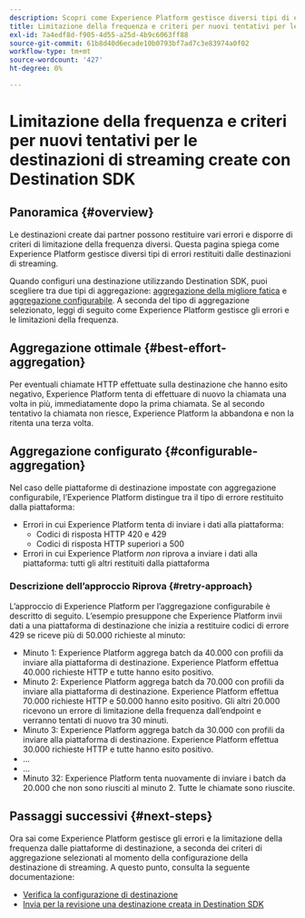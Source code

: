 ```yaml
---
description: Scopri come Experience Platform gestisce diversi tipi di errori restituiti dalle destinazioni di streaming e come tenta di inviare dati alla piattaforma di destinazione.
title: Limitazione della frequenza e criteri per nuovi tentativi per le destinazioni di streaming create con Destination SDK
exl-id: 7a4edf8d-f905-4d55-a25d-4b9c6063ff88
source-git-commit: 61b8d40d6ecade10b0793bf7ad7c3e83974a0f02
workflow-type: tm+mt
source-wordcount: '427'
ht-degree: 0%

---
```


# Limitazione della frequenza e criteri per nuovi tentativi per le destinazioni di streaming create con Destination SDK

## Panoramica {#overview}

Le destinazioni create dai partner possono restituire vari errori e disporre di criteri di limitazione della frequenza diversi. Questa pagina spiega come Experience Platform gestisce diversi tipi di errori restituiti dalle destinazioni di streaming.

Quando configuri una destinazione utilizzando Destination SDK, puoi scegliere tra due tipi di aggregazione: [aggregazione della migliore fatica](/help/destinations/destination-sdk/destination-configuration.md#best-effort-aggregation) e [aggregazione configurabile](/help/destinations/destination-sdk/destination-configuration.md#configurable-aggregation). A seconda del tipo di aggregazione selezionato, leggi di seguito come Experience Platform gestisce gli errori e le limitazioni della frequenza.

## Aggregazione ottimale {#best-effort-aggregation}

Per eventuali chiamate HTTP effettuate sulla destinazione che hanno esito negativo, Experience Platform tenta di effettuare di nuovo la chiamata una volta in più, immediatamente dopo la prima chiamata. Se al secondo tentativo la chiamata non riesce, Experience Platform la abbandona e non la ritenta una terza volta.

## Aggregazione configurato {#configurable-aggregation}

Nel caso delle piattaforme di destinazione impostate con aggregazione configurabile, l’Experience Platform distingue tra il tipo di errore restituito dalla piattaforma:

* Errori in cui Experience Platform tenta di inviare i dati alla piattaforma:
   * Codici di risposta HTTP 420 e 429
   * Codici di risposta HTTP superiori a 500
* Errori in cui Experience Platform *non* riprova a inviare i dati alla piattaforma: tutti gli altri restituiti dalla piattaforma

### Descrizione dell’approccio Riprova {#retry-approach}

L’approccio di Experience Platform per l’aggregazione configurabile è descritto di seguito. L’esempio presuppone che Experience Platform invii dati a una piattaforma di destinazione che inizia a restituire codici di errore 429 se riceve più di 50.000 richieste al minuto:

* Minuto 1: Experience Platform aggrega batch da 40.000 con profili da inviare alla piattaforma di destinazione. Experience Platform effettua 40.000 richieste HTTP e tutte hanno esito positivo.
* Minuto 2: Experience Platform aggrega batch da 70.000 con profili da inviare alla piattaforma di destinazione. Experience Platform effettua 70.000 richieste HTTP e 50.000 hanno esito positivo. Gli altri 20.000 ricevono un errore di limitazione della frequenza dall’endpoint e verranno tentati di nuovo tra 30 minuti.
* Minuto 3: Experience Platform aggrega batch da 30.000 con profili da inviare alla piattaforma di destinazione. Experience Platform effettua 30.000 richieste HTTP e tutte hanno esito positivo.
* ...
* ...
* Minuto 32: Experience Platform tenta nuovamente di inviare i batch da 20.000 che non sono riusciti al minuto 2. Tutte le chiamate sono riuscite.

## Passaggi successivi {#next-steps}

Ora sai come Experience Platform gestisce gli errori e la limitazione della frequenza dalle piattaforme di destinazione, a seconda dei criteri di aggregazione selezionati al momento della configurazione della destinazione di streaming. A questo punto, consulta la seguente documentazione:

* [Verifica la configurazione di destinazione](/help/destinations/destination-sdk/test-destination.md)
* [Invia per la revisione una destinazione creata in Destination SDK](/help/destinations/destination-sdk/submit-destination.md)
